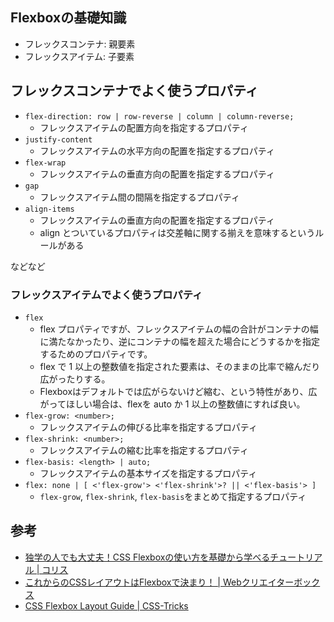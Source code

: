 ## Flexboxの基礎知識

- フレックスコンテナ: 親要素
- フレックスアイテム: 子要素

## フレックスコンテナでよく使うプロパティ

- `flex-direction: row | row-reverse | column | column-reverse;`
  - フレックスアイテムの配置方向を指定するプロパティ
- `justify-content`
  - フレックスアイテムの水平方向の配置を指定するプロパティ
- `flex-wrap`
  - フレックスアイテムの垂直方向の配置を指定するプロパティ
- `gap`
  - フレックスアイテム間の間隔を指定するプロパティ
- `align-items`
  - フレックスアイテムの垂直方向の配置を指定するプロパティ
  - align とついているプロパティは交差軸に関する揃えを意味するというルールがある

などなど

### フレックスアイテムでよく使うプロパティ

- `flex`
  - flex プロパティですが、フレックスアイテムの幅の合計がコンテナの幅に満たなかったり、逆にコンテナの幅を超えた場合にどうするかを指定するためのプロパティです。
  - flex で 1 以上の整数値を指定された要素は、そのままの比率で縮んだり広がったりする。
  - Flexboxはデフォルトでは広がらないけど縮む、という特性があり、広がってほしい場合は、flexを auto か 1 以上の整数値にすれば良い。
- `flex-grow: <number>;`
  - フレックスアイテムの伸びる比率を指定するプロパティ
- `flex-shrink: <number>;`
  - フレックスアイテムの縮む比率を指定するプロパティ
- `flex-basis: <length> | auto;`
  - フレックスアイテムの基本サイズを指定するプロパティ
- `flex: none | [ <'flex-grow'> <'flex-shrink'>? || <'flex-basis'> ]`
  - `flex-grow`, `flex-shrink`, `flex-basis`をまとめて指定するプロパティ

## 参考

- [独学の人でも大丈夫！CSS Flexboxの使い方を基礎から学べるチュートリアル | コリス](https://coliss.com/articles/build-websites/operation/css/learn-flexbox-in-30-days.html)
- [これからのCSSレイアウトはFlexboxで決まり！ | Webクリエイターボックス](https://www.webcreatorbox.com/blog/flexbox)
- [CSS Flexbox Layout Guide | CSS-Tricks](https://css-tricks.com/snippets/css/a-guide-to-flexbox/)
